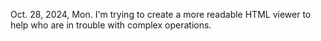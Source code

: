 Oct. 28, 2024, Mon. I'm trying to create a more readable HTML viewer to help
                  who are in trouble with complex operations.
